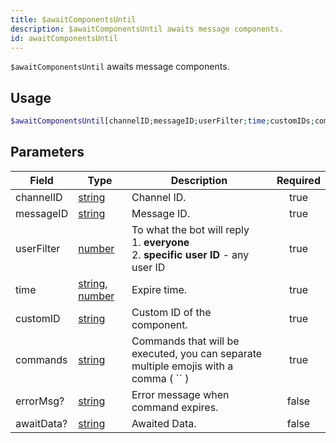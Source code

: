 ```yaml
---
title: $awaitComponentsUntil
description: $awaitComponentsUntil awaits message components.
id: awaitComponentsUntil
---
```


`$awaitComponentsUntil` awaits message components.

## Usage

```php
$awaitComponentsUntil[channelID;messageID;userFilter;time;customIDs;commands;errorMsg?;awaitData?]
```

## Parameters

| Field      | Type                                                                                                                                                                                                 | Description                                                                                    | Required |
| ---------- | ---------------------------------------------------------------------------------------------------------------------------------------------------------------------------------------------------- | ---------------------------------------------------------------------------------------------- | :------: |
| channelID  | [string](https://developer.mozilla.org/en-US/docs/Web/JavaScript/Reference/Global_Objects/String)                                                                                                    | Channel ID.                                                                                    |   true   |
| messageID  | [string](https://developer.mozilla.org/en-US/docs/Web/JavaScript/Reference/Global_Objects/String)                                                                                                    | Message ID.                                                                                    |   true   |
| userFilter | [number](https://developer.mozilla.org/en-US/docs/Web/JavaScript/Reference/Global_Objects/Number)                                                                                                    | To what the bot will reply <br /> 1. **everyone** <br /> 2. **specific user ID** - any user ID |   true   |
| time       | [string](https://developer.mozilla.org/en-US/docs/Web/JavaScript/Reference/Global_Objects/String), [number](https://developer.mozilla.org/en-US/docs/Web/JavaScript/Reference/Global_Objects/Number) | Expire time.                                                                                   |   true   |
| customID   | [string](https://developer.mozilla.org/en-US/docs/Web/JavaScript/Reference/Global_Objects/String)                                                                                                    | Custom ID of the component.                                                                    |   true   |
| commands   | [string](https://developer.mozilla.org/en-US/docs/Web/JavaScript/Reference/Global_Objects/String)                                                                                                    | Commands that will be executed, you can separate multiple emojis with a comma ( `` )          |   true   |
| errorMsg?  | [string](https://developer.mozilla.org/en-US/docs/Web/JavaScript/Reference/Global_Objects/String)                                                                                                    | Error message when command expires.                                                            |  false   |
| awaitData? | [string](https://developer.mozilla.org/en-US/docs/Web/JavaScript/Reference/Global_Objects/String)                                                                                                    | Awaited Data.                                                                                  |  false   |
